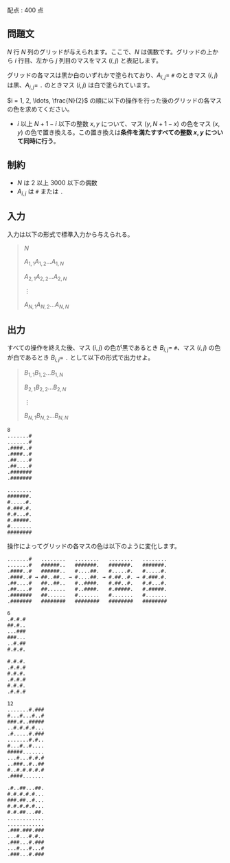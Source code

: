 配点 : $400$ 点

## 問題文

$N$ 行 $N$ 列のグリッドが与えられます。ここで、$N$ は偶数です。グリッドの上から $i$ 行目、左から $j$ 列目のマスをマス $(i, j)$ と表記します。

グリッドの各マスは黒か白のいずれかで塗られており、$A_{i, j} =$ `#` のときマス $(i, j)$ は黒、$A_{i, j} =$ `.` のときマス $(i, j)$ は白で塗られています。

$i = 1, 2, \ldots, \frac{N}{2}$ の順に以下の操作を行った後のグリッドの各マスの色を求めてください。

- $i$ 以上 $N + 1 - i$ 以下の整数 $x, y$ について、マス $(y, N + 1 - x)$ の色をマス $(x, y)$ の色で置き換える。この置き換えは**条件を満たすすべての整数 $x, y$ について同時に行う**。

## 制約

- $N$ は $2$ 以上 $3000$ 以下の偶数
- $A_{i, j}$ は `#` または `.`

## 入力

入力は以下の形式で標準入力から与えられる。

> $N$
> 
> $A_{1, 1}$$A_{1, 2}$$\ldots$$A_{1, N}$
> 
> $A_{2, 1}$$A_{2, 2}$$\ldots$$A_{2, N}$
> 
> $\vdots$
> 
> $A_{N, 1}$$A_{N, 2}$$\ldots$$A_{N, N}$

## 出力

すべての操作を終えた後、マス $(i, j)$ の色が黒であるとき $B_{i, j} =$ `#`、マス $(i, j)$ の色が白であるとき $B_{i, j} =$ `.` として以下の形式で出力せよ。

> $B_{1, 1}$$B_{1, 2}$$\ldots$$B_{1, N}$
> 
> $B_{2, 1}$$B_{2, 2}$$\ldots$$B_{2, N}$
> 
> $\vdots$
> 
> $B_{N, 1}$$B_{N, 2}$$\ldots$$B_{N, N}$

```input1
8
.......#
.......#
.####..#
.####..#
.##....#
.##....#
.#######
.#######
```

```output1
........
#######.
#.....#.
#.###.#.
#.#...#.
#.#####.
#.......
########
```

操作によってグリッドの各マスの色は以下のように変化します。

```output1
.......#   ........   ........   ........   ........
.......#   ######..   #######.   #######.   #######.
.####..#   ######..   #....##.   #.....#.   #.....#.
.####..# → ##..##.. → #....##. → #.##..#. → #.###.#.
.##....#   ##..##..   #..####.   #.##..#.   #.#...#.
.##....#   ##......   #..####.   #.#####.   #.#####.
.#######   ##......   #.......   #.......   #.......
.#######   ########   ########   ########   ########
```

```input2
6
.#.#.#
##.#..
...###
###...
..#.##
#.#.#.
```

```output2
#.#.#.
.#.#.#
#.#.#.
.#.#.#
#.#.#.
.#.#.#
```

```input3
12
.......#.###
#...#...#..#
###.#..#####
..#.#.#.#...
.#.....#.###
.......#.#..
#...#..#....
#####.......
...#...#.#.#
..###..#..##
#..#.#.#.#.#
.####.......
```

```output3
.#..##...##.
#.#.#.#.#...
###.##..#...
#.#.#.#.#...
#.#.##...##.
............
............
.###.###.###
...#...#.#..
.###...#.###
...#...#...#
.###...#.###
```